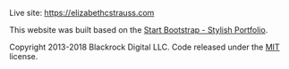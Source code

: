 Live site: https://elizabethcstrauss.com

This website was built based on the [Start Bootstrap - Stylish Portfolio](https://startbootstrap.com/template-overviews/stylish-portfolio/).

Copyright 2013-2018 Blackrock Digital LLC. Code released under the [MIT](https://github.com/BlackrockDigital/startbootstrap-stylish-portfolio/blob/gh-pages/LICENSE) license.
